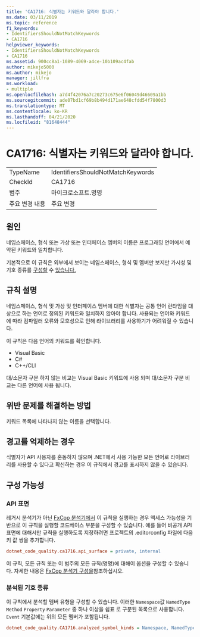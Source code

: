 ```yaml
---
title: 'CA1716: 식별자는 키워드와 달라야 합니다.'
ms.date: 03/11/2019
ms.topic: reference
f1_keywords:
- IdentifiersShouldNotMatchKeywords
- CA1716
helpviewer_keywords:
- IdentifiersShouldNotMatchKeywords
- CA1716
ms.assetid: 900cc8a1-1089-4069-a4ce-10b109ac4fab
author: mikejo5000
ms.author: mikejo
manager: jillfra
ms.workload:
- multiple
ms.openlocfilehash: a7d4f42076a7c20273c675e6f06049d46609a1bb
ms.sourcegitcommit: ade07bd1cf69b8b494d171ae648cfdd54f7800d3
ms.translationtype: MT
ms.contentlocale: ko-KR
ms.lasthandoff: 04/21/2020
ms.locfileid: "81648444"
---
```

# <a name="ca1716-identifiers-should-not-match-keywords"></a>CA1716: 식별자는 키워드와 달라야 합니다.

|||
|-|-|
|TypeName|IdentifiersShouldNotMatchKeywords|
|CheckId|CA1716|
|범주|마이크로소프트.명명|
|주요 변경 내용|주요 변경|

## <a name="cause"></a>원인

네임스페이스, 형식 또는 가상 또는 인터페이스 멤버의 이름은 프로그래밍 언어에서 예약된 키워드와 일치합니다.

기본적으로 이 규칙은 외부에서 보이는 네임스페이스, 형식 및 멤버만 보지만 가시성 및 기호 종류를 [구성할](#api-surface) 수 [있습니다.](#analyzed-symbol-kinds)

## <a name="rule-description"></a>규칙 설명

네임스페이스, 형식 및 가상 및 인터페이스 멤버에 대한 식별자는 공통 언어 런타임을 대상으로 하는 언어로 정의된 키워드와 일치하지 않아야 합니다. 사용되는 언어와 키워드에 따라 컴파일러 오류와 모호성으로 인해 라이브러리를 사용하기가 어려워질 수 있습니다.

이 규칙은 다음 언어의 키워드를 확인합니다.

- Visual Basic
- C#
- C++/CLI

대/소문자 구분 하지 않는 비교는 Visual Basic 키워드에 사용 되며 대/소문자 구분 비교는 다른 언어에 사용 됩니다.

## <a name="how-to-fix-violations"></a>위반 문제를 해결하는 방법

키워드 목록에 나타나지 않는 이름을 선택합니다.

## <a name="when-to-suppress-warnings"></a>경고를 억제하는 경우

식별자가 API 사용자를 혼동하지 않으며 .NET에서 사용 가능한 모든 언어로 라이브러리를 사용할 수 있다고 확신하는 경우 이 규칙에서 경고를 표시하지 않을 수 있습니다.

## <a name="configurability"></a>구성 가능성

### <a name="api-surface"></a>API 표면

레거시 분석기가 아닌 [FxCop 분석기에서](install-fxcop-analyzers.md) 이 규칙을 실행하는 경우 액세스 가능성을 기반으로 이 규칙을 실행할 코드베이스 부분을 구성할 수 있습니다. 예를 들어 비공개 API 표면에 대해서만 규칙을 실행하도록 지정하려면 프로젝트의 .editorconfig 파일에 다음 키 값 쌍을 추가합니다.

```ini
dotnet_code_quality.ca1716.api_surface = private, internal
```

이 규칙, 모든 규칙 또는 이 범주의 모든 규칙(명명)에 대해이 옵션을 구성할 수 있습니다. 자세한 내용은 [FxCop 분석기 구성을](configure-fxcop-analyzers.md)참조하십시오.

### <a name="analyzed-symbol-kinds"></a>분석된 기호 종류

이 규칙에서 분석할 멤버 유형을 구성할 수 있습니다. 이러한 `Namespace`값 `NamedType` `Method` `Property` `Parameter` 중 하나 이상을 쉼표 로 구분된 목록으로 사용합니다. `Event` 기본값에는 위의 모든 멤버가 포함됩니다.

```ini
dotnet_code_quality.CA1716.analyzed_symbol_kinds = Namespace, NamedType, Method, Property, Event
```
